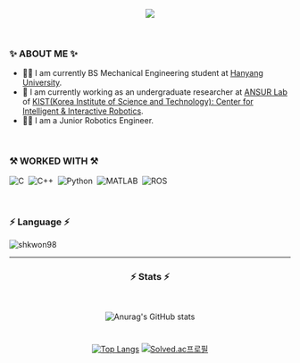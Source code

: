 <p align="center">
  <img src="https://capsule-render.vercel.app/api?type=wave&color=EBBB43&height=300&section=header&text=Seonghyeon Kwon&fontSize=70" />
</p>


<br/>


### ✨  ABOUT ME ✨

- 👨‍🎓 I am currently BS Mechanical Engineering student at <a href="https://www.hanyang.ac.kr/web/eng">Hanyang University</a>.
- 💼 I am currently working as an undergraduate researcher at <a href="https://www.ansurlab.com/">ANSUR Lab</a> of <a href="https://www.airi.kist.re.kr/centerfor-intelligent-robotics">KIST(Korea Institute of Science and Technology): Center for Intelligent & Interactive Robotics</a>.
- 👨‍💻 I am a Junior Robotics Engineer.


<br/>


### ⚒  WORKED WITH ⚒
<p>

![C](https://img.shields.io/badge/c%20-%2300599C.svg?&style=flat&logo=c)&nbsp; 
![C++](https://img.shields.io/badge/c++%20-%2300599C.svg?&style=flat&logo=c%2B%2B)&nbsp; 
![Python](https://img.shields.io/badge/-Python-05122A?style=flat&logo=python)&nbsp; 
![MATLAB](https://img.shields.io/badge/MATLAB-00599C?style=flat&logo=MATLAB%2B%2B)&nbsp;
![ROS](https://img.shields.io/badge/ROS-22314E?style=flat&logo=ROS)&nbsp; 

</p>


<br/>


### ⚡️ Language ⚡️
<p>
<img align="center" src="https://github-readme-stats-aj8vj7k8x.vercel.app/api/top-langs/?username=shkwon98&layout=compact&title_color=ffc857&icon_color=8ac926&text_color=daf7dc&bg_color=151515&card_width=400" alt="shkwon98" />
</p>


<hr>


<div align=center>

### ⚡ Stats ⚡️
<br/>

![Anurag's GitHub stats](https://github-readme-stats.vercel.app/api?username=shkwon98&theme=vue-dark&show_icons=true)

#

[![Top Langs](https://github-readme-stats.vercel.app/api/top-langs/?username=shkwon98&layout=compact&theme=vue-dark)](https://github.com/shkwon98) [![Solved.ac프로필](http://mazassumnida.wtf/api/v2/generate_badge?boj=shkwon98)](https://solved.ac/shkwon98)

</div>
